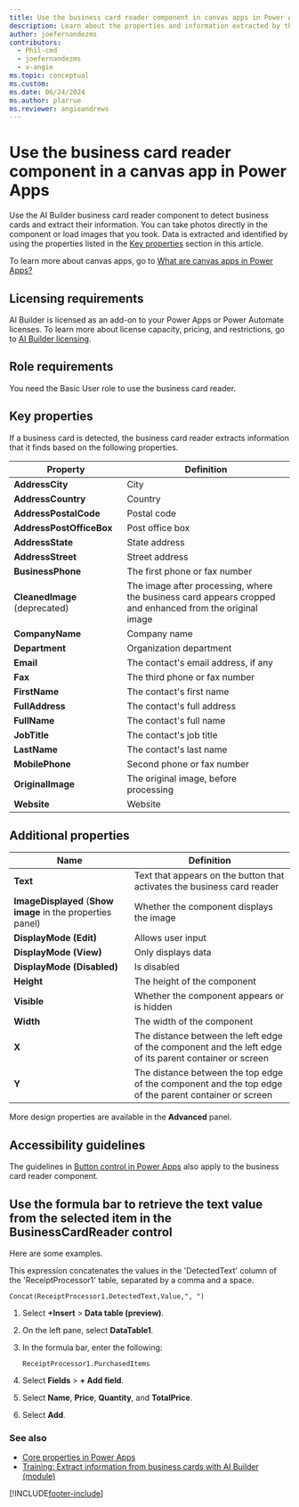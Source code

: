 ```yaml
---
title: Use the business card reader component in canvas apps in Power Apps - AI Builder
description: Learn about the properties and information extracted by the business card reader component in a canvas app.
author: joefernandezms
contributors:
  - Phil-cmd
  - joefernandezms
  - v-angie
ms.topic: conceptual
ms.custom: 
ms.date: 06/24/2024
ms.author: plarrue
ms.reviewer: angieandrews
---
```


# Use the business card reader component in a canvas app in Power Apps

Use the AI Builder business card reader component to detect business cards and extract their information. You can take photos directly in the component or load images that you took. Data is extracted and identified by using the properties listed in the [Key properties](#key-properties) section in this article.

To learn more about canvas apps, go to [What are canvas apps in Power Apps?](/powerapps/maker/canvas-apps/getting-started)

## Licensing requirements

AI Builder is licensed as an add-on to your Power Apps or Power Automate licenses. To learn more about license capacity, pricing, and restrictions, go to [AI Builder licensing](./administer-licensing.md).

## Role requirements

You need the Basic User role to use the business card reader.

## Key properties

If a business card is detected, the business card reader extracts information that it finds based on the following properties.

|Property |Definition  |
|---------|---------|
| **AddressCity**| City |
| **AddressCountry**| Country |
| **AddressPostalCode**| Postal code |
| **AddressPostOfficeBox**| Post office box |
| **AddressState**| State address |
| **AddressStreet**| Street address|
| **BusinessPhone**| The first phone or fax number|
| **CleanedImage** (deprecated)| The image after processing, where the business card appears cropped and enhanced from the original image|
| **CompanyName**| Company name|
| **Department**| Organization department |
| **Email**| The contact's email address, if any|
| **Fax**| The third phone or fax number|
| **FirstName**| The contact's first name|
| **FullAddress**| The contact's full address|
| **FullName**| The contact's full name|
| **JobTitle**| The contact's job title|
| **LastName**| The contact's last name|
| **MobilePhone**| Second phone or fax number|
| **OriginalImage**| The original image, before processing|
| **Website**| Website|

## Additional properties

|Name |Definition  |
|---------|---------|
| **Text**| Text that appears on the button that activates the business card reader|
| **ImageDisplayed** (**Show image** in the properties panel)| Whether the component displays the image|
|**DisplayMode (Edit)**| Allows user input|
|**DisplayMode (View)**| Only displays data|
|**DisplayMode (Disabled)**| Is disabled|
| **Height**| The height of the component|
| **Visible**| Whether the component appears or is hidden|
| **Width**| The width of the component|
| **X**| The distance between the left edge of the component and the left edge of its parent container or screen|
| **Y**| The distance between the top edge of the component and the top edge of the parent container or screen |

More design properties are available in the **Advanced** panel.

## Accessibility guidelines

The guidelines in [Button control in Power Apps](/power-apps/maker/canvas-apps/controls/control-button) also apply to the business card reader component.

## Use the formula bar to retrieve the text value from the selected item in the BusinessCardReader control

Here are some examples.

This expression concatenates the values in the 'DetectedText' column of the 'ReceiptProcessor1' table, separated by a comma and a space.

```power-fx
Concat(ReceiptProcessor1.DetectedText,Value,", ")
```
1. Select **+Insert** > **Data table (preview)**.
1. On the left pane, select **DataTable1**.
1. In the formula bar, enter the following:

    ```power-fx
    ReceiptProcessor1.PurchasedItems
    ```
1. Select **Fields** > **+ Add field**.
1. Select **Name**, **Price**, **Quantity**, and **TotalPrice**.
1. Select **Add**.

### See also

- [Core properties in Power Apps](/powerapps/maker/canvas-apps/controls/properties-core)
- [Training: Extract information from business cards with AI Builder (module)](/training/modules/get-started-with-ai-business-card-reader/)


[!INCLUDE[footer-include](includes/footer-banner.md)]
